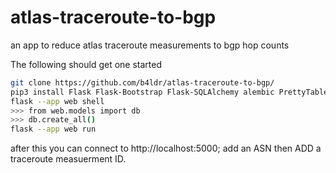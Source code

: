 # atlas-traceroute-to-bgp
an app to reduce atlas traceroute measurements to bgp hop counts

The following should get one started

```bash
git clone https://github.com/b4ldr/atlas-traceroute-to-bgp/
pip3 install Flask Flask-Bootstrap Flask-SQLAlchemy alembic PrettyTable ripe.atlas.sagan ripe.atlas.cousteau pyasn cymruwhois ipy
flask --app web shell
>>> from web.models import db
>>> db.create_all()
flask --app web run
```

after this you can connect to http://localhost:5000; add an ASN then ADD a traceroute measuerment ID.
